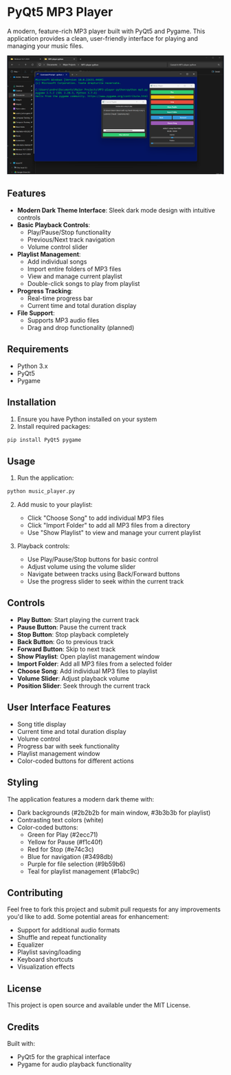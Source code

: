 # PyQt5 MP3 Player

A modern, feature-rich MP3 player built with PyQt5 and Pygame. This application provides a clean, user-friendly interface for playing and managing your music files.

![screenshoy_mp3.png](https://github.com/andrei-botorogeanu/Major-Projects/blob/master/MP3/screenshot_mp3.png)

## Features

- **Modern Dark Theme Interface**: Sleek dark mode design with intuitive controls
- **Basic Playback Controls**:
  - Play/Pause/Stop functionality
  - Previous/Next track navigation
  - Volume control slider
- **Playlist Management**:
  - Add individual songs
  - Import entire folders of MP3 files
  - View and manage current playlist
  - Double-click songs to play from playlist
- **Progress Tracking**:
  - Real-time progress bar
  - Current time and total duration display
- **File Support**:
  - Supports MP3 audio files
  - Drag and drop functionality (planned)

## Requirements

- Python 3.x
- PyQt5
- Pygame

## Installation

1. Ensure you have Python installed on your system
2. Install required packages:
```bash
pip install PyQt5 pygame
```

## Usage

1. Run the application:
```bash
python music_player.py
```

2. Add music to your playlist:
   - Click "Choose Song" to add individual MP3 files
   - Click "Import Folder" to add all MP3 files from a directory
   - Use "Show Playlist" to view and manage your current playlist

3. Playback controls:
   - Use Play/Pause/Stop buttons for basic control
   - Adjust volume using the volume slider
   - Navigate between tracks using Back/Forward buttons
   - Use the progress slider to seek within the current track

## Controls

- **Play Button**: Start playing the current track
- **Pause Button**: Pause the current track
- **Stop Button**: Stop playback completely
- **Back Button**: Go to previous track
- **Forward Button**: Skip to next track
- **Show Playlist**: Open playlist management window
- **Import Folder**: Add all MP3 files from a selected folder
- **Choose Song**: Add individual MP3 files to playlist
- **Volume Slider**: Adjust playback volume
- **Position Slider**: Seek through the current track

## User Interface Features

- Song title display
- Current time and total duration display
- Volume control
- Progress bar with seek functionality
- Playlist management window
- Color-coded buttons for different actions

## Styling

The application features a modern dark theme with:
- Dark backgrounds (#2b2b2b for main window, #3b3b3b for playlist)
- Contrasting text colors (white)
- Color-coded buttons:
  - Green for Play (#2ecc71)
  - Yellow for Pause (#f1c40f)
  - Red for Stop (#e74c3c)
  - Blue for navigation (#3498db)
  - Purple for file selection (#9b59b6)
  - Teal for playlist management (#1abc9c)

## Contributing

Feel free to fork this project and submit pull requests for any improvements you'd like to add. Some potential areas for enhancement:

- Support for additional audio formats
- Shuffle and repeat functionality
- Equalizer
- Playlist saving/loading
- Keyboard shortcuts
- Visualization effects

## License

This project is open source and available under the MIT License.

## Credits

Built with:
- PyQt5 for the graphical interface
- Pygame for audio playback functionality
